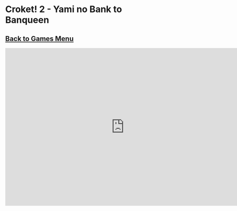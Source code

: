 # Croket! 2 - Yami no Bank to Banqueen
## [Back to Games Menu](https://simatalk.github.io/games)

<iframe src="https://jsemu2.github.io/gba/launcher.html#croket2" style="width:750px;height:500px;border:0"></iframe>
